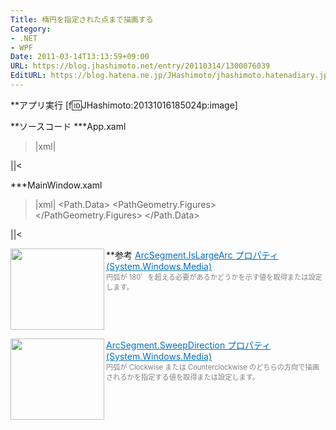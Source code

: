 ```yaml
---
Title: 楕円を指定された点まで描画する
Category:
- .NET
- WPF
Date: 2011-03-14T13:13:59+09:00
URL: https://blog.jhashimoto.net/entry/20110314/1300076039
EditURL: https://blog.hatena.ne.jp/JHashimoto/jhashimoto.hatenadiary.jp/atom/entry/12921228815717258018
---
```


**アプリ実行
[f:id:JHashimoto:20131016185024p:image]

**ソースコード
***App.xaml
>|xml|
<Application x:Class="HelloWorld.App"
             xmlns="http://schemas.microsoft.com/winfx/2006/xaml/presentation"
             xmlns:x="http://schemas.microsoft.com/winfx/2006/xaml"
             StartupUri="MainWindow.xaml">
</Application>
||<

***MainWindow.xaml
>|xml|
<Window x:Class="HelloWorld.MainWindow"
        xmlns="http://schemas.microsoft.com/winfx/2006/xaml/presentation"
        xmlns:x="http://schemas.microsoft.com/winfx/2006/xaml"
        Title="MainWindow" Height="200" Width="250">
    <Path Width="200" Height="200" Stroke="Red" StrokeThickness="2">
        <Path.Data>
            <PathGeometry>
                <PathGeometry.Figures>
                    <PathFigure StartPoint="5, 5" IsClosed="True">
                        <!-- 反時計回りの楕円 -->
                        <ArcSegment
                            Point="50, 130" 
                            Size="65, 55" 
                            SweepDirection="Counterclockwise" />
                    </PathFigure>
                </PathGeometry.Figures>
            </PathGeometry>
        </Path.Data>
    </Path>
</Window>
||<

**参考
<a href="http://msdn.microsoft.com/ja-jp/library/system.windows.media.arcsegment.islargearc.aspx" target="_blank"><img class="alignleft" align="left" border="0" src="http://capture.heartrails.com/150x130/shadow?http://msdn.microsoft.com/ja-jp/library/system.windows.media.arcsegment.islargearc.aspx" alt="" width="150" height="130" /></a><a style="color:#0070C5;" href="http://msdn.microsoft.com/ja-jp/library/system.windows.media.arcsegment.islargearc.aspx" target="_blank">ArcSegment.IsLargeArc プロパティ (System.Windows.Media)</a><a href="http://b.hatena.ne.jp/entry/http://msdn.microsoft.com/ja-jp/library/system.windows.media.arcsegment.islargearc.aspx" target="_blank"><img border="0" src="http://b.hatena.ne.jp/entry/image/http://msdn.microsoft.com/ja-jp/library/system.windows.media.arcsegment.islargearc.aspx" alt="" /></a><br><span style="color: #808080;font-size: 80%;">円弧が 180゜を超える必要があるかどうかを示す値を取得または設定します。</span><br style="clear:both;" />

<a href="http://msdn.microsoft.com/ja-jp/library/system.windows.media.arcsegment.sweepdirection.aspx" target="_blank"><img class="alignleft" align="left" border="0" src="http://capture.heartrails.com/150x130/shadow?http://msdn.microsoft.com/ja-jp/library/system.windows.media.arcsegment.sweepdirection.aspx" alt="" width="150" height="130" /></a><a style="color:#0070C5;" href="http://msdn.microsoft.com/ja-jp/library/system.windows.media.arcsegment.sweepdirection.aspx" target="_blank">ArcSegment.SweepDirection プロパティ (System.Windows.Media)</a><a href="http://b.hatena.ne.jp/entry/http://msdn.microsoft.com/ja-jp/library/system.windows.media.arcsegment.sweepdirection.aspx" target="_blank"><img border="0" src="http://b.hatena.ne.jp/entry/image/http://msdn.microsoft.com/ja-jp/library/system.windows.media.arcsegment.sweepdirection.aspx" alt="" /></a><br><span style="color: #808080;font-size: 80%;">円弧が Clockwise または Counterclockwise のどちらの方向で描画されるかを指定する値を取得または設定します。</span><br style="clear:both;" />
